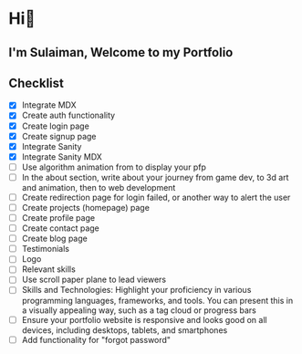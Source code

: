 # Hi👋

## I'm Sulaiman, Welcome to my Portfolio

## Checklist

- [x] Integrate MDX
- [x] Create auth functionality
- [x] Create login page
- [x] Create signup page
- [x] Integrate Sanity
- [x] Integrate Sanity MDX
- [ ] Use algorithm animation from to display your pfp
- [ ] In the about section, write about your journey from game dev, to 3d art and animation, then to web development
- [ ] Create redirection page for login failed, or another way to alert the user
- [ ] Create projects (homepage) page
- [ ] Create profile page
- [ ] Create contact page
- [ ] Create blog page
- [ ] Testimonials
- [ ] Logo
- [ ] Relevant skills
- [ ] Use scroll paper plane to lead viewers
- [ ] Skills and Technologies: Highlight your proficiency in various programming languages, frameworks, and tools. You can present this in a visually appealing way, such as a tag cloud or progress bars
- [ ] Ensure your portfolio website is responsive and looks good on all devices, including desktops, tablets, and smartphones
- [ ] Add functionality for "forgot password"
